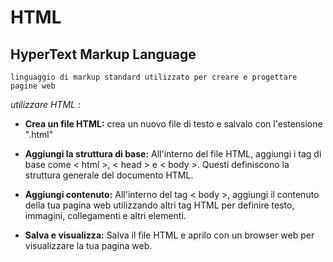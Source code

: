 # HTML
## HyperText Markup Language
`linguaggio di markup standard utilizzato per creare e progettare pagine web`

  *utilizzare HTML* :

  * **Crea un file HTML:**
  crea un nuovo file di testo e salvalo con l'estensione ".html" 

  * **Aggiungi la struttura di base:**
  All'interno del file HTML, aggiungi i tag di base come < html >, < head > e < body >. Questi definiscono la struttura generale del documento HTML.
  * **Aggiungi contenuto:**
  All'interno del tag < body >, aggiungi il contenuto della tua pagina web utilizzando altri tag HTML per definire testo, immagini, collegamenti e altri elementi.

  * **Salva e visualizza:**
   Salva il file HTML e aprilo con un browser web per visualizzare la tua pagina web. 
   